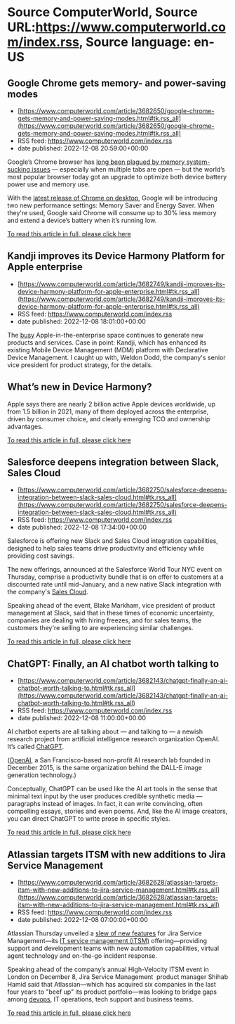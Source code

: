 # Source ComputerWorld, Source URL:https://www.computerworld.com/index.rss, Source language: en-US

## Google Chrome gets memory- and power-saving modes
 - [https://www.computerworld.com/article/3682650/google-chrome-gets-memory-and-power-saving-modes.html#tk.rss_all](https://www.computerworld.com/article/3682650/google-chrome-gets-memory-and-power-saving-modes.html#tk.rss_all)
 - RSS feed: https://www.computerworld.com/index.rss
 - date published: 2022-12-08 20:59:00+00:00

<article>
	<section class="page">
<p>Google’s Chrome browser has <a href="https://www.androidcentral.com/why-does-chrome-use-so-much-memory" rel="nofollow noopener" target="_blank">long been plagued by memory system-sucking issues</a> — especially when multiple tabs are open — but the world’s most popular browser today got an upgrade to optimize both device battery power use and memory use.</p><p>With the <a href="https://www.google.com/chrome/" rel="nofollow noopener" target="_blank">latest release of Chrome on desktop</a>, Google will be introducing two new performance settings: Memory Saver and Energy Saver. When they're used, Google said Chrome will consume up to 30% less memory and extend a device’s battery when it’s running low.</p><p class="jumpTag"><a href="https://www.computerworld.com/article/3682650/google-chrome-gets-memory-and-power-saving-modes.html#jump">To read this article in full, please click here</a></p></section></article>

## Kandji improves its Device Harmony Platform for Apple enterprise
 - [https://www.computerworld.com/article/3682749/kandji-improves-its-device-harmony-platform-for-apple-enterprise.html#tk.rss_all](https://www.computerworld.com/article/3682749/kandji-improves-its-device-harmony-platform-for-apple-enterprise.html#tk.rss_all)
 - RSS feed: https://www.computerworld.com/index.rss
 - date published: 2022-12-08 18:01:00+00:00

<article>
	<section class="page">
<p>The <a href="https://www.computerworld.com/article/3679730/jamf-q3-data-confirms-rapid-mac-adoption-across-the-enterprise.html">busy</a> Apple-in-the-enterprise space continues to generate new products and services. Case in point: Kandji, which has enhanced its existing Mobile Device Management (MDM) platform with Declarative Device Management. I caught up with, Weldon Dodd, the company's senior vice president for product strategy, for the details.</p><h2><strong>What’s new in Device Harmony?</strong></h2>
<p>Apple says there are nearly 2 billion active Apple devices worldwide, up from 1.5 billion in 2021, many of them deployed across the enterprise, driven by consumer choice, and clearly emerging TCO and ownership advantages.</p><p class="jumpTag"><a href="https://www.computerworld.com/article/3682749/kandji-improves-its-device-harmony-platform-for-apple-enterprise.html#jump">To read this article in full, please click here</a></p></section></article>

## Salesforce deepens integration between Slack, Sales Cloud
 - [https://www.computerworld.com/article/3682750/salesforce-deepens-integration-between-slack-sales-cloud.html#tk.rss_all](https://www.computerworld.com/article/3682750/salesforce-deepens-integration-between-slack-sales-cloud.html#tk.rss_all)
 - RSS feed: https://www.computerworld.com/index.rss
 - date published: 2022-12-08 17:34:00+00:00

<article>
	<section class="page">
<p>Salesforce is offering new Slack and Sales Cloud integration capabilities, designed to help sales teams drive productivity and efficiency while providing cost savings.</p><p>The new offerings, announced at the Salesforce World Tour NYC event on Thursday, comprise a productivity bundle that is on offer to customers at a discounted rate until mid-January, and a new native Slack integration with the company's <a href="https://www.cio.com/article/230435/25-questions-for-screening-a-salesforce-sales-cloud-consultant.html">Sales Cloud</a>.</p><p>Speaking ahead of the event, Blake Markham, vice president of product management at Slack, said that in these times of economic uncertainty, companies are dealing with hiring freezes, and for sales teams, the customers they're selling to are experiencing similar challenges.</p><p class="jumpTag"><a href="https://www.computerworld.com/article/3682750/salesforce-deepens-integration-between-slack-sales-cloud.html#jump">To read this article in full, please click here</a></p></section></article>

## ChatGPT: Finally, an AI chatbot worth talking to
 - [https://www.computerworld.com/article/3682143/chatgpt-finally-an-ai-chatbot-worth-talking-to.html#tk.rss_all](https://www.computerworld.com/article/3682143/chatgpt-finally-an-ai-chatbot-worth-talking-to.html#tk.rss_all)
 - RSS feed: https://www.computerworld.com/index.rss
 - date published: 2022-12-08 11:00:00+00:00

<article>
	<section class="page">
<p>AI chatbot experts are all talking about — and talking to — a newish research project from artificial intelligence research organization OpenAI. It’s called <a href="https://openai.com/blog/chatgpt/" rel="noopener nofollow" target="_blank">ChatGPT</a>.</p><p>(<a href="https://openai.com/" rel="noopener nofollow" target="_blank"><span lang="NL">OpenAI</span></a>, a San Francisco-based non-profit AI research lab founded in December 2015, is the same organization behind the DALL-E image generation technology.)</p><p>Conceptually, ChatGPT can be used like the AI art tools in the sense that minimal text input by the user produces credible synthetic media — paragraphs instead of images. In fact, it can write convincing, often compelling essays, stories and even poems. And, like the AI image creators, you can direct ChatGPT to write prose in specific styles.</p><p class="jumpTag"><a href="https://www.computerworld.com/article/3682143/chatgpt-finally-an-ai-chatbot-worth-talking-to.html#jump">To read this article in full, please click here</a></p></section></article>

## Atlassian targets ITSM with new additions to Jira Service Management
 - [https://www.computerworld.com/article/3682628/atlassian-targets-itsm-with-new-additions-to-jira-service-management.html#tk.rss_all](https://www.computerworld.com/article/3682628/atlassian-targets-itsm-with-new-additions-to-jira-service-management.html#tk.rss_all)
 - RSS feed: https://www.computerworld.com/index.rss
 - date published: 2022-12-08 07:00:00+00:00

<article>
	<section class="page">
<p>Atlassian Thursday unveiled a <a href="https://www.atlassian.com/blog/jira-service-management/atlassian-high-velocity-itsm-2022-product-highlights" rel="nofollow">slew of new features</a> for Jira Service Management—its <a href="https://www.cio.com/article/230741/what-is-itsm-managing-it-to-serve-business-needs.html">IT service management (ITSM)</a> offering—providing support and development teams with new automation capabilities, virtual agent technology and on-the-go incident response.  </p><p>Speaking ahead of the company’s annual High-Velocity ITSM event in London on December 8, Jira Service Management  product manager Shihab Hamid said that Atlassian—which has acquired six companies in the last four years to "beef up" its product portfolio—was looking to bridge gaps among <a href="https://www.infoworld.com/article/3215275/what-is-devops-transforming-software-development.html">devops</a>, IT operations, tech support and business teams.</p><p class="jumpTag"><a href="https://www.computerworld.com/article/3682628/atlassian-targets-itsm-with-new-additions-to-jira-service-management.html#jump">To read this article in full, please click here</a></p></section></article>
